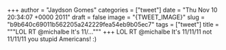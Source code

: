 
+++
author = "Jaydson Gomes"
categories = ["tweet"]
date = "Thu Nov 10 20:34:07 +0000 2011"
draft = false
image = "{TWEET_IMAGE}"
slug = "b9b640c69011b562205a242229fea54eb9b05ec7"
tags = ["tweet"]
title = """LOL RT @michalbe It's 11/..."""
+++
LOL RT @michalbe It's 11/11/11 not 11/11/11 you stupid Americans! :)
